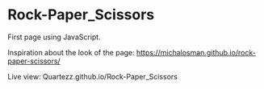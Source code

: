 # Rock-Paper_Scissors

First page using JavaScript.

Inspiration about the look of the page: https://michalosman.github.io/rock-paper-scissors/

Live view:
Quartezz.github.io/Rock-Paper_Scissors
